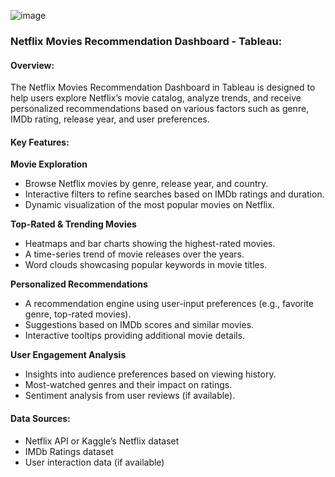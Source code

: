 ![image](https://github.com/user-attachments/assets/e964d36f-e28e-4910-b90c-d5c7882651d4)


### Netflix Movies Recommendation Dashboard - Tableau:  

#### **Overview:**  
The Netflix Movies Recommendation Dashboard in Tableau is designed to help users explore Netflix’s movie catalog, analyze trends, and receive personalized recommendations based on various factors such as genre, IMDb rating, release year, and user preferences.  

#### **Key Features:**  

**Movie Exploration**  
- Browse Netflix movies by genre, release year, and country.  
- Interactive filters to refine searches based on IMDb ratings and duration.  
- Dynamic visualization of the most popular movies on Netflix.  

**Top-Rated & Trending Movies**  
- Heatmaps and bar charts showing the highest-rated movies.  
- A time-series trend of movie releases over the years.  
- Word clouds showcasing popular keywords in movie titles.  

**Personalized Recommendations**  
- A recommendation engine using user-input preferences (e.g., favorite genre, top-rated movies).  
- Suggestions based on IMDb scores and similar movies.  
- Interactive tooltips providing additional movie details.  

**User Engagement Analysis**  
- Insights into audience preferences based on viewing history.  
- Most-watched genres and their impact on ratings.  
- Sentiment analysis from user reviews (if available).  

#### **Data Sources:**  
- Netflix API or Kaggle’s Netflix dataset  
- IMDb Ratings dataset  
- User interaction data (if available)  
